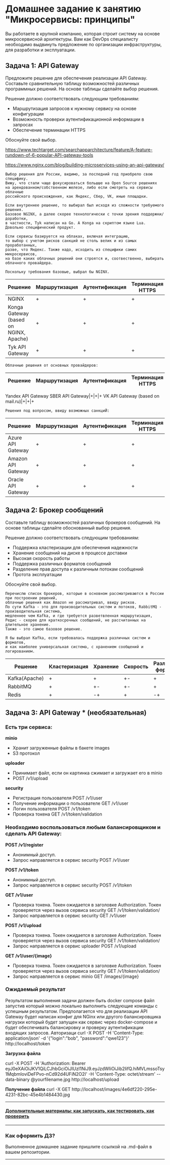 
# Домашнее задание к занятию "Микросервисы: принципы"

Вы работаете в крупной компанию, которая строит систему на основе микросервисной архитектуры.
Вам как DevOps специалисту необходимо выдвинуть предложение по организации инфраструктуры, для разработки и эксплуатации.

## Задача 1: API Gateway 

Предложите решение для обеспечения реализации API Gateway. Составьте сравнительную таблицу возможностей различных программных решений. На основе таблицы сделайте выбор решения.

Решение должно соответствовать следующим требованиям:
- Маршрутизация запросов к нужному сервису на основе конфигурации
- Возможность проверки аутентификационной информации в запросах
- Обеспечение терминации HTTPS

Обоснуйте свой выбор.

https://www.techtarget.com/searchapparchitecture/feature/A-feature-rundown-of-6-popular-API-gateway-tools

https://www.nginx.com/blog/building-microservices-using-an-api-gateway/

````
Выбор решения для России, видимо, за последний год приобрело свою специфику. 
Вижу, что стали чаще фокусироваться большше на Open Source решениях 
на арендованном/собственном железе, либо если смотреть на сервисы облачные 
российского происхождения, как Яндекс, Сбер, VK, иные площадки.

Если внутреннее решение, то выбирал был исходя из сложности требуемого решения. 
Базовое NGINX, а далее скорее технологически с точки зрения поддержки/доработки, 
в частности, Tyk написан на Go. А Konga на скриптом языке Lua. Довольно специфический продукт.

Если сервисы базируется на облаках, включая интеграцию, 
то выбор с учетом рисков санкций не столь велик и из самых проработанных, 
разве, что Яндекс. Также надо, исходить из специфики самих микросервисов, 
на базе каких облачных решений они строятся и, соотвественно, выбирать облачного провайдера.

Поскольку требования базовые, выбрал бы NGINX.
````
Решение | Маршрутизация | Аутентификация | Терминация HTTPS 
 --- | --- | --- | ---
NGINX|+|+|+
Konga Gateway (based on NGINX, Apache)|+|+|+
Tyk API Gateway|+|+|+
```
Облачные решения от основных провайдеров:
```
Решение | Маршрутизация | Аутентификация | Терминация HTTPS 
 --- | --- | --- | ---
Yandex API Gateway
SBER API Gateway|+|+|+
VK API Gateway (based on mail.ru)|+|+|+
```
Решения под вопросом, ввиду возможных санкциЙ:
```
Решение|Маршрутизация|Аутентификация|Терминация HTTPS
--- | --- | --- | ---
Azure API Gateway|+|+|+
Amazon API Gateway|+|+|+
Oracle API Gateway|+|+|+

## Задача 2: Брокер сообщений

Составьте таблицу возможностей различных брокеров сообщений. На основе таблицы сделайте обоснованный выбор решения.

Решение должно соответствовать следующим требованиям:
- Поддержка кластеризации для обеспечения надежности
- Хранение сообщений на диске в процессе доставки
- Высокая скорость работы
- Поддержка различных форматов сообщений
- Разделение прав доступа к различным потокам сообщений
- Протота эксплуатации

Обоснуйте свой выбор.
````
Перечислю список брокеров, которые в основном рассматриваются в России при построении решений, 
облачные решения как Amazon не рассматривал, ввиду рисков. 
По сути Kafka - это для производительных систем и потоков, RabbitMQ - производительная система, 
медленнее чем Kafka, и где требуется разветвленная маршрутизация, 
Редис - скорее для краткосрочных сообщений, не рассчитанных на длительное хранение. 
Также - это самое базовое решение.

Я бы выбрал Kafka, если требовалась поддержка различных систем и форматов, 
и как наиболее универсальная система, с хранением сообщений и логированием.
````
Решение|Кластеризация|Хранение|Скорость|Различные форматы|	Права|Простота
---|---|---|---|---|---|---
Kafka(Apache)|+|+|+-|+|+|-+
RabbitMQ|+|+-|+-|+|+|+-
Redis|+|-+|+|-+|-+|+|

## Задача 3: API Gateway * (необязательная)

### Есть три сервиса:

**minio**
- Хранит загруженные файлы в бакете images
- S3 протокол

**uploader**
- Принимает файл, если он картинка сжимает и загружает его в minio
- POST /v1/upload

**security**
- Регистрация пользователя POST /v1/user
- Получение информации о пользователе GET /v1/user
- Логин пользователя POST /v1/token
- Проверка токена GET /v1/token/validation

### Необходимо воспользоваться любым балансировщиком и сделать API Gateway:

**POST /v1/register**
- Анонимный доступ.
- Запрос направляется в сервис security POST /v1/user

**POST /v1/token**
- Анонимный доступ.
- Запрос направляется в сервис security POST /v1/token

**GET /v1/user**
- Проверка токена. Токен ожидается в заголовке Authorization. Токен проверяется через вызов сервиса security GET /v1/token/validation/
- Запрос направляется в сервис security GET /v1/user

**POST /v1/upload**
- Проверка токена. Токен ожидается в заголовке Authorization. Токен проверяется через вызов сервиса security GET /v1/token/validation/
- Запрос направляется в сервис uploader POST /v1/upload

**GET /v1/user/{image}**
- Проверка токена. Токен ожидается в заголовке Authorization. Токен проверяется через вызов сервиса security GET /v1/token/validation/
- Запрос направляется в сервис minio  GET /images/{image}

### Ожидаемый результат

Результатом выполнения задачи должен быть docker compose файл запустив который можно локально выполнить следующие команды с успешным результатом.
Предполагается что для реализации API Gateway будет написан конфиг для NGinx или другого балансировщика нагрузки который будет запущен как сервис через docker-compose и будет обеспечивать балансировку и проверку аутентификации входящих запросов.
Авторизаци
curl -X POST -H 'Content-Type: application/json' -d '{"login":"bob", "password":"qwe123"}' http://localhost/token

**Загрузка файла**

curl -X POST -H 'Authorization: Bearer eyJ0eXAiOiJKV1QiLCJhbGciOiJIUzI1NiJ9.eyJzdWIiOiJib2IifQ.hiMVLmssoTsy1MqbmIoviDeFPvo-nCd92d4UFiN2O2I' -H 'Content-Type: octet/stream' --data-binary @yourfilename.jpg http://localhost/upload

**Получение файла**
curl -X GET http://localhost/images/4e6df220-295e-4231-82bc-45e4b1484430.jpg

---

#### [Дополнительные материалы: как запускать, как тестировать, как проверить](https://github.com/netology-code/devkub-homeworks/tree/main/11-microservices-02-principles)

---

### Как оформить ДЗ?

Выполненное домашнее задание пришлите ссылкой на .md-файл в вашем репозитории.

---
